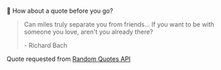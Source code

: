 📣 How about a quote before you go?

> Can miles truly separate you from friends... If you want to be with someone you love, aren't you already there?
>
> <p>- Richard Bach</p>

Quote requested from [Random Quotes API](https://github.com/lukePeavey/quotable)
